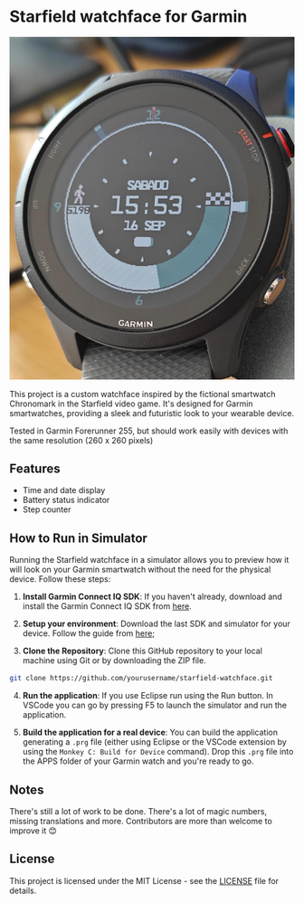 # Starfield watchface for Garmin

![Starfield Watchface Preview](preview.jpeg)

This project is a custom watchface inspired by the fictional smartwatch Chronomark in the Starfield video game. It's designed for Garmin smartwatches, providing a sleek and futuristic look to your wearable device.

Tested in Garmin Forerunner 255, but should work easily with devices with the same resolution (260 x 260 pixels)

## Features

- Time and date display
- Battery status indicator
- Step counter

## How to Run in Simulator

Running the Starfield watchface in a simulator allows you to preview how it will look on your Garmin smartwatch without the need for the physical device. Follow these steps:

1. **Install Garmin Connect IQ SDK**: If you haven't already, download and install the Garmin Connect IQ SDK from [here](https://developer.garmin.com/connect-iq/sdk/).

2. **Setup your environment**: Download the last SDK and simulator for your device. Follow the guide from [here](https://developer.garmin.com/connect-iq/connect-iq-basics/getting-started/);

3. **Clone the Repository**: Clone this GitHub repository to your local machine using Git or by downloading the ZIP file.

```bash
git clone https://github.com/yourusername/starfield-watchface.git
```

4. **Run the application**: If you use Eclipse run using the Run button. In VSCode you can go by pressing F5 to launch the simulator and run the application.

5. **Build the application for a real device**: You can build the application generating a `.prg` file (either using Eclipse or the VSCode extension by using the `Monkey C: Build for Device` command). Drop this `.prg` file into the APPS folder of your Garmin watch and you're ready to go.

## Notes

There's still a lot of work to be done. There's a lot of magic numbers, missing translations and more. Contributors are more than welcome to improve it 😊

## License

This project is licensed under the MIT License - see the [LICENSE](LICENSE) file for details.

